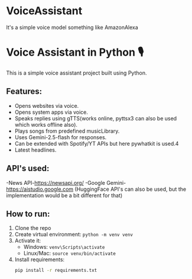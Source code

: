 # VoiceAssistant
It's a simple voice model something like AmazonAlexa

# Voice Assistant in Python 🎙️
This is a simple voice assistant project built using Python.

## Features:
- Opens websites via voice.
- Opens system apps via voice.
- Speaks replies using gTTS(works online, pyttsx3 can also be used which works offline also).
- Plays songs from predefined musicLibrary.
- Uses Gemini-2.5-flash for responses.
- Can be extended with Spotify/YT APIs but here pywhatkit is used.4
- Latest headlines.

## API's used:
-News API-https://newsapi.org/ 
-Google Gemini-https://aistudio.google.com (HuggingFace API's can also be used, but the implementation would be a bit different for that)

## How to run:
1. Clone the repo
2. Create virtual environment: `python -m venv venv`
3. Activate it:
   - Windows: `venv\Scripts\activate`
   - Linux/Mac: `source venv/bin/activate`
4. Install requirements:
   ```bash
   pip install -r requirements.txt
